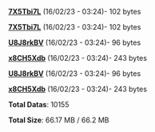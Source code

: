 [**7X5Tbi7L**](/data/7X5Tbi7L.txt) (16/02/23 - 03:24)- 102 bytes

[**7X5Tbi7L**](/data/7X5Tbi7L.txt) (16/02/23 - 03:24)- 102 bytes

[**U8J8rkBV**](/data/U8J8rkBV.txt) (16/02/23 - 03:24)- 96 bytes

[**x8CH5Xdb**](/data/x8CH5Xdb.txt) (16/02/23 - 03:24)- 243 bytes

[**U8J8rkBV**](/data/U8J8rkBV.txt) (16/02/23 - 03:24)- 96 bytes

[**x8CH5Xdb**](/data/x8CH5Xdb.txt) (16/02/23 - 03:24)- 243 bytes

**Total Datas**: 10155

**Total Size**: 66.17 MB / 66.2 MB